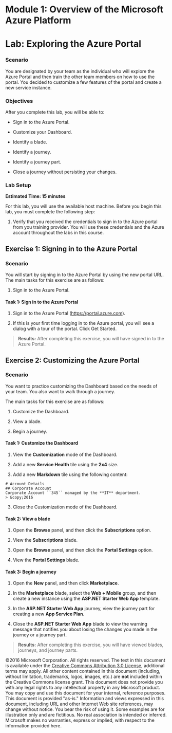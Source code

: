 # Module 1: Overview of the Microsoft Azure Platform

# Lab: Exploring the Azure Portal

### Scenario

You are designated by your team as the individual who will explore the Azure Portal and then train the other team members on how to use the portal. You decided to customize a few features of the portal and create a new service instance.

### Objectives

After you complete this lab, you will be able to:

  * Sign in to the Azure Portal.

  * Customize your Dashboard.

  * Identify a blade.

  * Identify a journey.

  * Identify a journey part.

  * Close a journey without persisting your changes.

### Lab Setup

**Estimated Time: 15 minutes**

For this lab, you will use the available host machine. Before you begin this lab, you must complete the following step:

1. Verify that you received the credentials to sign in to the Azure portal from you training provider. You will use these credentials and the Azure account throughout the labs in this course.

## Exercise 1: Signing in to the Azure Portal

### Scenario

You will start by signing in to the Azure Portal by using the new portal URL.
The main tasks for this exercise are as follows:

1. Sign in to the Azure Portal.

#### Task 1: Sign in to the Azure Portal

1. Sign in to the Azure Portal (https://portal.azure.com).

2. If this is your first time logging in to the Azure portal, you will see a dialog with a tour of the portal. Click Get Started.

> **Results:** After completing this exercise, you will have signed in to the Azure Portal.

## Exercise 2: Customizing the Azure Portal

### Scenario

You want to practice customizing the Dashboard based on the needs of your team. You also want to walk through a journey.

The main tasks for this exercise are as follows:

  1. Customize the Dashboard.

  2. View a blade.

  3. Begin a journey.

#### Task 1: Customize the Dashboard

1. View the **Customization** mode of the Dashboard.

2. Add a new **Service Health** tile using the **2x4** size.

4. Add a new **Markdown** tile using the following content:

  ```
  # Account Details
  ## Corporate Account
  Corporate Account ``345`` managed by the **IT** department.
  > &copy;2016
  ```

3. Close the Customization mode of the Dashboard.

#### Task 2: View a blade

1. Open the **Browse** panel, and then click the **Subscriptions** option.

1. View the **Subscriptions** blade.

1. Open the **Browse** panel, and then click the **Portal Settings** option.

2. View the **Portal Settings** blade.

#### Task 3: Begin a journey

1. Open the **New** panel, and then click **Marketplace**.

2. In the **Marketplace** blade, select the **Web + Mobile** group, and then create a new instance using the **ASP.NET Starter Web App** template.

3. In the **ASP.NET Starter Web App** journey, view the journey part for creating a new **App Service Plan**.

4. Close the **ASP.NET Starter Web App** blade to view the warning message that notifies you about losing the changes you made in the journey or a journey part.

> **Results:** After completing this exercise, you will have viewed blades, journeys, and journey parts.

©2016 Microsoft Corporation. All rights reserved.  The text in this document is available under the [Creative Commons Attribution 3.0 License](https://creativecommons.org/licenses/by/3.0/legalcode "Creative Commons Attribution 3.0 License"), additional terms may apply.  All other content contained in this document (including, without limitation, trademarks, logos, images, etc.) are **not** included within the Creative Commons license grant.  This document does not provide you with any legal rights to any intellectual property in any Microsoft product. You may copy and use this document for your internal, reference purposes.  
This document is provided "as-is." Information and views expressed in this document, including URL and other Internet Web site references, may change without notice. You bear the risk of using it. Some examples are for illustration only and are fictitious. No real association is intended or inferred. Microsoft makes no warranties, express or implied, with respect to the information provided here.  
